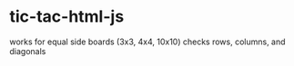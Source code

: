 # tic-tac-html-js
works for equal side boards (3x3, 4x4, 10x10)
checks rows, columns, and diagonals
